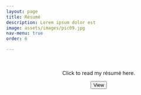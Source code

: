 ```yaml
---
layout: page
title: Résumé
description: Lorem ipsum dolor est
image: assets/images/pic09.jpg
nav-menu: true
order: 6

---
```

<center>
<p><br><br>
	Click to read my résumé here.
</p>
<button type="submit" onclick="window.open('Michaela_Blanchfield_CV_2022.pdf')">View</button>
</center>